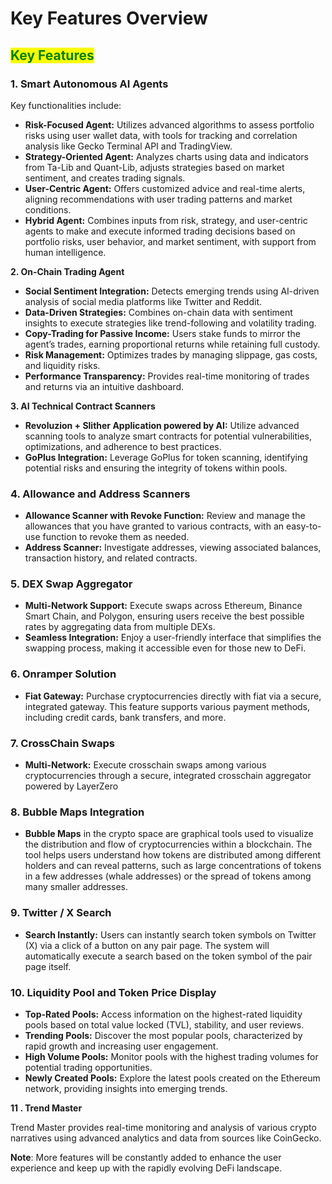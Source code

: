 # Key Features Overview

## <mark style="color:green;">Key Features</mark>

### 1. Smart Autonomous AI Agents

Key functionalities include:

* **Risk-Focused Agent:** Utilizes advanced algorithms to assess portfolio risks using user wallet data, with tools for tracking and correlation analysis like Gecko Terminal API and TradingView.
* **Strategy-Oriented Agent:** Analyzes charts using data and indicators from Ta-Lib and Quant-Lib, adjusts strategies based on market sentiment, and creates trading signals.
* **User-Centric Agent:** Offers customized advice and real-time alerts, aligning recommendations with user trading patterns and market conditions.
* **Hybrid Agent:** Combines inputs from risk, strategy, and user-centric agents to make and execute informed trading decisions based on portfolio risks, user behavior, and market sentiment, with support from human intelligence.



**2. On-Chain Trading Agent**

* **Social Sentiment Integration:** Detects emerging trends using AI-driven analysis of social media platforms like Twitter and Reddit.
* **Data-Driven Strategies:** Combines on-chain data with sentiment insights to execute strategies like trend-following and volatility trading.
* **Copy-Trading for Passive Income:** Users stake funds to mirror the agent’s trades, earning proportional returns while retaining full custody.
* **Risk Management:** Optimizes trades by managing slippage, gas costs, and liquidity risks.
* **Performance Transparency:** Provides real-time monitoring of trades and returns via an intuitive dashboard.



**3. AI Technical Contract Scanners**

* **Revoluzion + Slither Application powered by AI:** Utilize advanced scanning tools to analyze smart contracts for potential vulnerabilities, optimizations, and adherence to best practices.
* **GoPlus Integration:** Leverage GoPlus for token scanning, identifying potential risks and ensuring the integrity of tokens within pools.

### 4. Allowance and Address Scanners

* **Allowance Scanner with Revoke Function:** Review and manage the allowances that you have granted to various contracts, with an easy-to-use function to revoke them as needed.
* **Address Scanner:** Investigate addresses, viewing associated balances, transaction history, and related contracts.

### 5. DEX Swap Aggregator

* **Multi-Network Support:** Execute swaps across Ethereum, Binance Smart Chain, and Polygon, ensuring users receive the best possible rates by aggregating data from multiple DEXs.
* **Seamless Integration:** Enjoy a user-friendly interface that simplifies the swapping process, making it accessible even for those new to DeFi.

### 6. Onramper Solution

* **Fiat Gateway:** Purchase cryptocurrencies directly with fiat via a secure, integrated gateway. This feature supports various payment methods, including credit cards, bank transfers, and more.

### 7. CrossChain Swaps

* **Multi-Network:** Execute crosschain swaps among various cryptocurrencies through a secure, integrated crosschain aggregator powered by LayerZero

### 8. Bubble Maps Integration

* **Bubble Maps** in the crypto space are graphical tools used to visualize the distribution and flow of cryptocurrencies within a blockchain. The tool helps users understand how tokens are distributed among different holders and can reveal patterns, such as large concentrations of tokens in a few addresses (whale addresses) or the spread of tokens among many smaller addresses.

### 9. Twitter / X Search

* **Search Instantly:** Users can instantly search token symbols on Twitter (X) via a click of a button on any pair page. The system will automatically execute a search based on the token symbol of the pair page itself.

### 10. Liquidity Pool and Token Price Display

* **Top-Rated Pools:** Access information on the highest-rated liquidity pools based on total value locked (TVL), stability, and user reviews.
* **Trending Pools:** Discover the most popular pools, characterized by rapid growth and increasing user engagement.
* **High Volume Pools:** Monitor pools with the highest trading volumes for potential trading opportunities.
* **Newly Created Pools:** Explore the latest pools created on the Ethereum network, providing insights into emerging trends.

**11 . Trend Master**

Trend Master provides real-time monitoring and analysis of various crypto narratives using advanced analytics and data from sources like CoinGecko.

**Note**: More features will be constantly added to enhance the user experience and keep up with the rapidly evolving DeFi landscape.
